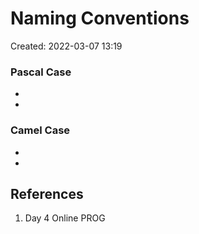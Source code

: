 # Naming Conventions
Created: 2022-03-07 13:19

### Pascal Case
- 
- 

### Camel Case
- 
- 

## References
1. Day 4 Online PROG